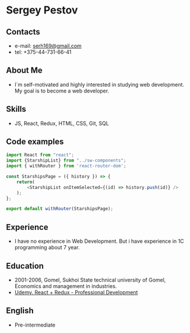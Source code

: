 # Sergey Pestov
## Contacts 
* e-mail: serh169@gmail.com
* tel: +375-44-731-66-41
## About Me
* I`m self-motivated and highly interested in studying web development. My goal is to become a web developer.
## Skills
* JS, React, Redux, HTML, CSS, Git, SQL
## Code examples
```javascript
import React from "react";
import {StarshipList} from "../sw-components";
import { withRouter } from 'react-router-dom';

const StarshipsPage = ({ history }) => {
    return(
        <StarshipList onItemSelected={(id) => history.push(id)} />
    );
};

export default withRouter(StarshipsPage);
``` 
## Experience
* I have no experience in Web Development. But i have experience in 1C programming about 7 year.
## Education
* 2001-2006, Gomel, Sukhoi State technical university of Gomel, Economics and management in industries.
* [Udemy. React + Redux - Professional Development](https://www.udemy.com/pro-react-redux/) 
## English
* Pre-intermediate 